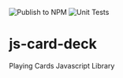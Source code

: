 ![Publish to NPM](https://github.com/chiubaca/js-card-deck/workflows/Publish%20to%20NPM/badge.svg)
![Unit Tests](https://github.com/chiubaca/js-card-deck/workflows/Unit%20Tests/badge.svg)

# js-card-deck
Playing Cards Javascript Library
